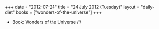+++
date = "2012-07-24"
title = "24 July 2012 (Tuesday)"
layout = "daily-diet"
books = ["wonders-of-the-universe"]
+++


* Book: Wonders of the Universe /f/
